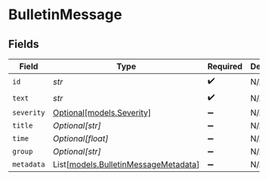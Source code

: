 # BulletinMessage


## Fields

| Field                                                                        | Type                                                                         | Required                                                                     | Description                                                                  |
| ---------------------------------------------------------------------------- | ---------------------------------------------------------------------------- | ---------------------------------------------------------------------------- | ---------------------------------------------------------------------------- |
| `id`                                                                         | *str*                                                                        | :heavy_check_mark:                                                           | N/A                                                                          |
| `text`                                                                       | *str*                                                                        | :heavy_check_mark:                                                           | N/A                                                                          |
| `severity`                                                                   | [Optional[models.Severity]](../models/severity.md)                           | :heavy_minus_sign:                                                           | N/A                                                                          |
| `title`                                                                      | *Optional[str]*                                                              | :heavy_minus_sign:                                                           | N/A                                                                          |
| `time`                                                                       | *Optional[float]*                                                            | :heavy_minus_sign:                                                           | N/A                                                                          |
| `group`                                                                      | *Optional[str]*                                                              | :heavy_minus_sign:                                                           | N/A                                                                          |
| `metadata`                                                                   | List[[models.BulletinMessageMetadata](../models/bulletinmessagemetadata.md)] | :heavy_minus_sign:                                                           | N/A                                                                          |